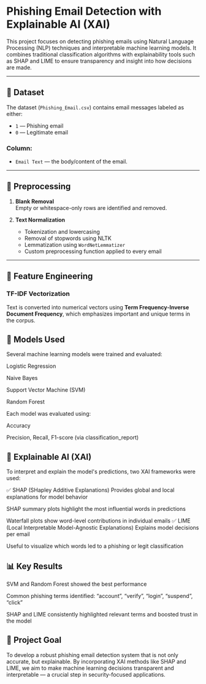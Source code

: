# Phishing Email Detection with Explainable AI (XAI)

This project focuses on detecting phishing emails using Natural Language Processing (NLP) techniques and interpretable machine learning models. It combines traditional classification algorithms with explainability tools such as SHAP and LIME to ensure transparency and insight into how decisions are made.

---

## 📁 Dataset

The dataset (`Phishing_Email.csv`) contains email messages labeled as either:

- `1` — Phishing email  
- `0` — Legitimate email

### Column:
- `Email Text` — the body/content of the email.

---

## 🧹 Preprocessing

1. **Blank Removal**  
   Empty or whitespace-only rows are identified and removed.

2. **Text Normalization**
   - Tokenization and lowercasing
   - Removal of stopwords using NLTK
   - Lemmatization using `WordNetLemmatizer`
   - Custom preprocessing function applied to every email

---

## 🧪 Feature Engineering

### TF-IDF Vectorization

Text is converted into numerical vectors using **Term Frequency-Inverse Document Frequency**, which emphasizes important and unique terms in the corpus.


## 🤖 Models Used
Several machine learning models were trained and evaluated:

Logistic Regression

Naive Bayes

Support Vector Machine (SVM)

Random Forest

Each model was evaluated using:

Accuracy

Precision, Recall, F1-score (via classification_report)

## 🧠 Explainable AI (XAI)
To interpret and explain the model's predictions, two XAI frameworks were used:

✅ SHAP (SHapley Additive Explanations)
Provides global and local explanations for model behavior

SHAP summary plots highlight the most influential words in predictions

Waterfall plots show word-level contributions in individual emails
✅ LIME (Local Interpretable Model-Agnostic Explanations)
Explains model decisions per email

Useful to visualize which words led to a phishing or legit classification
## 📊 Key Results
SVM and Random Forest showed the best performance

Common phishing terms identified: “account”, “verify”, “login”, “suspend”, “click”

SHAP and LIME consistently highlighted relevant terms and boosted trust in the model


## 🎯 Project Goal
To develop a robust phishing email detection system that is not only accurate, but explainable. By incorporating XAI methods like SHAP and LIME, we aim to make machine learning decisions transparent and interpretable — a crucial step in security-focused applications.
